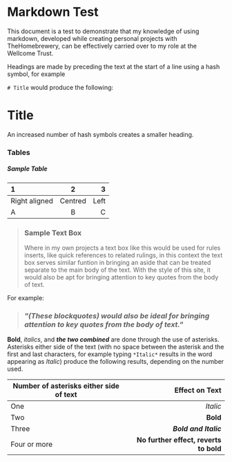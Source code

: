 # Markdown Test
This document is a test to demonstrate that my knowledge of using markdown, developed while creating personal projects with TheHomebrewery,
can be effectively carried over to my role at the Wellcome Trust.

Headings are made by preceding the text at the start of a line using a hash symbol, for example 

`# Title` would produce the following:

# Title 

An increased number of hash symbols creates a smaller heading.

### Tables

##### Sample Table
|1 |2 |3 |
|:----|:-----:|-----:|
|Right aligned | Centred | Left |
| A | B | C |



> ### Sample Text Box
> Where in my own projects a text box like this would be used for rules inserts, like quick references to related rulings, in this
> context the text box serves similar funtion in bringing an aside that can be treated separate to the main body of the text.
> With the style of this site, it would also be apt for bringing attention to key quotes from the body of text.

For example:

> ### *"(These blockquotes) would also be ideal for bringing attention to key quotes from the body of text."*

**Bold**, *italics*, and ***the two combined*** are done through the use of asterisks. 
Asterisks either side of the text (with no space between the asterisk and the first and last characters, for example typing
`*Italic*` results in the word appearing as *Italic*) 
produce the following results, depending on the number used.

| Number of asterisks either side of text | Effect on Text |
|---|---:|
| One | *Italic* |
| Two | **Bold** |
| Three | ***Bold and Italic*** |
| Four or more | ******No further effect, reverts to bold****** |
